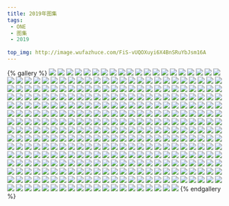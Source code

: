 ```yaml
---
title: 2019年图集
tags:
 - ONE
 - 图集
 - 2019
 
top_img: http://image.wufazhuce.com/FiS-vUQOXuyi6X4BnSRuYbJsm16A
---
```

{% gallery %}
![](http://image.wufazhuce.com/FiS-vUQOXuyi6X4BnSRuYbJsm16A)
![](http://image.wufazhuce.com/FhcDLBFmRM4BWHf6B4ls_Ln8J5o7)
![](http://image.wufazhuce.com/Fu8z2ctjZPrd6TBMtaxRgkBFibT_)
![](http://image.wufazhuce.com/FokvnqEvbX3c-NSWxKwLIMgDG93G)
![](http://image.wufazhuce.com/FjGrktBaWiSsRSmtVPGdxpg1y59H)
![](http://image.wufazhuce.com/FouJSU1WmIGplvBhMuAlOEdfPkhj)
![](http://image.wufazhuce.com/FrUNSZYYkd3bGpZBmx5-fsLV5C1u)
![](http://image.wufazhuce.com/FgIDeYZsup-H3QVnrwhlO3ubveQb)
![](http://image.wufazhuce.com/FnW4HPyoiKOofjviWyBbdKsD3ITs)
![](http://image.wufazhuce.com/Fqg-zg3omlVYEZBUww47vKe-7B9r)
![](http://image.wufazhuce.com/FhvkDi1O_Ar_TPTIlHTiWtf5IDNN)
![](http://image.wufazhuce.com/FgT1Q7s-kS3kJKJWWZ50m8MN-qbT)
![](http://image.wufazhuce.com/Fuc97N81wEiLxQ9SY4IzqvsoBdS_)
![](http://image.wufazhuce.com/Fkeev8UMNcJB_V5jIQ6ReTnjxypL)
![](http://image.wufazhuce.com/Fk884ilQsdxc7UOxiQLSeNP1lhCL)
![](http://image.wufazhuce.com/FgB2_VODnhsZasbmi-NWdAviX1S_)
![](http://image.wufazhuce.com/Fp856XD1fra1ZF-H7soP0kZ2hyvj)
![](http://image.wufazhuce.com/FvFWmiglCYbss97c10HmCmwVD3hR)
![](http://image.wufazhuce.com/FsZd9-yQJ2jFFJkbJecVkMNcqChV)
![](http://image.wufazhuce.com/FgGXMbxar0lIb9xCfRqITfZr86mE)
![](http://image.wufazhuce.com/Fu5BfK9yimn4YUSNadXcTzskqyPx)
![](http://image.wufazhuce.com/FlJFdv41mLSvQXhP4imoZJKQyWBn)
![](http://image.wufazhuce.com/FoC8B8u_FMRtCH5lyg29cWkL-50k)
![](http://image.wufazhuce.com/Fi3MM-z__7pkC4mQTQBCXzMg0hrZ)
![](http://image.wufazhuce.com/FouN0TTldyx26YBIHOLytb3hoJNI)
![](http://image.wufazhuce.com/FuDL-wrY-zCZwYWbK9hoUTK4uITg)
![](http://image.wufazhuce.com/FiytsDuMIy7KzRGZtDeVmqCvf_pq)
![](http://image.wufazhuce.com/FvsH51oMuBKHExES3TB5jghNCCyY)
![](http://image.wufazhuce.com/Foek-9Pwyj844tDCLT304YTrFz9L)
![](http://image.wufazhuce.com/Fh52I-yabCbAZnRiG407eh-V3bZ4)
![](http://image.wufazhuce.com/FkbStRl63jdpNnwIzgW1r0h4mpqF)
![](http://image.wufazhuce.com/Fowi7aFeF2OJbXY14sN3_7P3ScOB)
![](http://image.wufazhuce.com/FjSqWfaywYSpkVdOXPTcZTA-hBOv)
![](http://image.wufazhuce.com/FqZe60SgezN5vVNtWROLFaQZCjPT)
![](http://image.wufazhuce.com/FqjbqTtwtKS86uuOkRAvT3hf8H6n)
![](http://image.wufazhuce.com/FpmFknK0BPWoiH9EzPnS_eGATx37)
![](http://image.wufazhuce.com/FmVzu-kU1zuCy2PcWirvhxNHnnj5)
![](http://image.wufazhuce.com/FrSIiiNlTvO-tsyOWujvN3YPY7eu)
![](http://image.wufazhuce.com/Fi8oq0iBlSW4w7TpTGYqkTVWGYdQ)
![](http://image.wufazhuce.com/Fhf1vMZiJ9G0o7-xSzlDBbGJo-i3)
![](http://image.wufazhuce.com/FjgV02F5B55osSpZrGp-2rtAU_YC)
![](http://image.wufazhuce.com/FhqJryec_hQqmY1RxI6ti3Iabo5j)
![](http://image.wufazhuce.com/Frh0keQAAouQs9euybniOKcFbZz0)
![](http://image.wufazhuce.com/FkD4A5rZ2pETCPVcpVFOcqR3ZGU6)
![](http://image.wufazhuce.com/FgTWLt0dtjwZL6NpAPAGWbsf4M8J)
![](http://image.wufazhuce.com/FlKXpDruyQclyzI-3uPFE3UGqSqK)
![](http://image.wufazhuce.com/FjehK5W-QhT0JxNamwwV7_NGRfkI)
![](http://image.wufazhuce.com/Fk9A06kbYkP0oVUfQ_bPPbnVfBZY)
![](http://image.wufazhuce.com/Fgtz_hc1XR1XSQmB-eono7kFnr4X)
![](http://image.wufazhuce.com/FpsOM33SB3SNIej98Kv0n1FxBFSo)
![](http://image.wufazhuce.com/FrF725cAl7PSxDIO1FLL3Em1KHEt)
![](http://image.wufazhuce.com/Fkz6SfZqsC7DeQo_MB5A3CP6G-lr)
![](http://image.wufazhuce.com/Fg9qAfJtODD5RdxvrGdS32eVvAPQ)
![](http://image.wufazhuce.com/FhkDeyXROAb24GW8-FVuGcG0zKX9)
![](http://image.wufazhuce.com/Fk518PhMTugvJ6DEsKy1lrAI-Ln-)
![](http://image.wufazhuce.com/FhnGUKpCxGwpcRYvzTNdMyFPMXXq)
![](http://image.wufazhuce.com/FrzNwlN_DaFS5PhL0c0-k3eKU186)
![](http://image.wufazhuce.com/Fkv2Es009hOLNNollSHJEJZIKK2W)
![](http://image.wufazhuce.com/Fhtls7PgldVmNGYftTdx8YLEAHKo)
![](http://image.wufazhuce.com/FtXN8qYy8k_PSh473K6LnOTD1wHG)
![](http://image.wufazhuce.com/Fp5NnxmMm_5u9-JcrMv5PhCk8o0j)
![](http://image.wufazhuce.com/Fk-VIRwTxckGsOHG2DAOrNwsZup4)
![](http://image.wufazhuce.com/Frw9AQu4oQWbCGl76kIml7Ohht0G)
![](http://image.wufazhuce.com/FjbPsCK_S9TkeOub2sLxtCHZ7ckS)
![](http://image.wufazhuce.com/FhVGVcGaVBDqQExiaCXfIWsnhkqR)
![](http://image.wufazhuce.com/Fq5RxWAKc1GbXd-TBvUBEGS_lGJW)
![](http://image.wufazhuce.com/Fqh5FHei4Wd9E2I-V40k0iWZTpTC)
![](http://image.wufazhuce.com/Ft4oeZMbSQ39DvxIuD3W2Wf_xGR9)
![](http://image.wufazhuce.com/FjXR9ElTnEEPwKUC9PmTWJ8Zmsgk)
![](http://image.wufazhuce.com/FgtTiR43WMwGPYyWHIN4xD7c3xRt)
![](http://image.wufazhuce.com/FmyV8HWHmzl_-G4g_hQztbd3itOi)
![](http://image.wufazhuce.com/FvlpfmKfrE-4JuE7wXtRjldKWFEX)
![](http://image.wufazhuce.com/FqmfdnwU-VdOYa5ne3EicZBF1B22)
![](http://image.wufazhuce.com/FoigHVFycKPZzSL998NuqYh5HEyS)
![](http://image.wufazhuce.com/FordKXIwo_85nVFcvOn3TC8oZXXH)
![](http://image.wufazhuce.com/Fh6OPXSPKKbNpN2ynS5Dwajvj863)
![](http://image.wufazhuce.com/FimqjasZTyh61d7fv38s2WIEg4C3)
![](http://image.wufazhuce.com/FmD7ikmfvGysRZ-P66hxqdbL3B7B)
![](http://image.wufazhuce.com/FuR1aijLdZMXfDTjVHNHQFKXnXoV)
![](http://image.wufazhuce.com/FqoTAnLO14jdt9obZ33-Uehp3FrR)
![](http://image.wufazhuce.com/FvApNt8i9-HsFnQVuLLKC2pod6PD)
![](http://image.wufazhuce.com/FlLlpA6GBJ20Rr8NTllgHHdgWnfz)
![](http://image.wufazhuce.com/FnM_gJmxQdZJ3rtZO0DlPS3rUYlS)
![](http://image.wufazhuce.com/FsNJB3ofFJRj-hsryKAX7Me5L-F0)
![](http://image.wufazhuce.com/FuvZooY9ju4EBqPEzS0q7SCq0JPt)
![](http://image.wufazhuce.com/FhwKkQOP7QdEm5QH4ZV-hD4jqYJ4)
![](http://image.wufazhuce.com/FjqEsRrBeFfJpcfWkNKXtEj8AmoM)
![](http://image.wufazhuce.com/FlUhzlhUWeBR8BTBk42dBv-Swzcb)
![](http://image.wufazhuce.com/FtJg-pfdipsDlqJcykntTwRlqs2M)
![](http://image.wufazhuce.com/Fl2MeNDaRJgcs2wFw4sm6pBfBaNv)
![](http://image.wufazhuce.com/FrRUg-_LBfOEA7w2TQDYVLtMnyGZ)
![](http://image.wufazhuce.com/Fl3_ZN-AkgC0rYZFEx4d8Ro7k2RC)
![](http://image.wufazhuce.com/Fj90kpM-XL6BDwADSCkVQnY0C-NC)
![](http://image.wufazhuce.com/FuJ8prKgvTpvPY6hMbU5uWsMHn8J)
![](http://image.wufazhuce.com/Fq48c6cVYJlE4SI355jPV8KeNALh)
![](http://image.wufazhuce.com/FurXWV5jPRobZDth7HLjgRdOhzGb)
![](http://image.wufazhuce.com/FvJLIcCHL9GK9j94HZc4w5X87_Vc)
![](http://image.wufazhuce.com/FqXXz215i3gp8dnpl-xqQfTeHkW_)
![](http://image.wufazhuce.com/Fl6LNBNzGUDn6FkxgVqTygDGJfMd)
![](http://image.wufazhuce.com/FpwHOQepgXwdHDrhjxnGh_hCJmPh)
![](http://image.wufazhuce.com/Fu-aDck83tjKyL3VOIWR3Q6KizmQ)
![](http://image.wufazhuce.com/Fvg9CGOfLkHlgXnunOTL4b5VFqfr)
![](http://image.wufazhuce.com/FnjwYAICuMXidr3bPDvAEt6SQzks)
![](http://image.wufazhuce.com/Fq7MnQKpNKSW1zuJZ3NFwb2rG3_t)
![](http://image.wufazhuce.com/FsppuFXV8g8xjGtxrnAQK2PSKOMt)
![](http://image.wufazhuce.com/FhnAaNoIADD0GdNOKhrOcx0zVRfF)
![](http://image.wufazhuce.com/FrTCDPZeV9h_pimCunl53uLKfsPc)
![](http://image.wufazhuce.com/FkGAhX1Eha_F220n6UBs7CywibWk)
![](http://image.wufazhuce.com/Fr4pQ8J7VOtHovi3WokbRXKO2SdZ)
![](http://image.wufazhuce.com/FgfU9MX8anccDgD2ygUfSgSEoP1O)
![](http://image.wufazhuce.com/FoBPOhtM4fnZfdFlfpm9DGI9Wy_H)
![](http://image.wufazhuce.com/FtT-BM7Dx4S7z0US-R7afZH97wNq)
![](http://image.wufazhuce.com/FmRCH9FuWLY7GwDzr-1ct4zBfvVr)
![](http://image.wufazhuce.com/Fv-vBADMmQ1aJ5o3OOZ7r1Pf80fC)
![](http://image.wufazhuce.com/FjHwyJfS5TkUu05cKQSKAaRESxTJ)
![](http://image.wufazhuce.com/FkD-eXR86y3BEr1GzD4lKTUJN0y4)
![](http://image.wufazhuce.com/Fr2Fz8uFk_v9yE3aJRkouNaGgk1Y)
![](http://image.wufazhuce.com/FhlqOmGFxCVM6gMHrKIK4vswcEJ2)
![](http://image.wufazhuce.com/Ftysoa87DRo7bDQJ5sYXQqqhvpm9)
![](http://image.wufazhuce.com/Fve8yq6pQ92HeDRANzqGEmFofG0v)
![](http://image.wufazhuce.com/FmUM1zueJqFcYGE6Ddm7kHJYTtra)
![](http://image.wufazhuce.com/FiZQAehJYmoY4A9ekDTPG17yI6zK)
![](http://image.wufazhuce.com/Fo73PeXzQM8V4mKTFI_GMqubGM3N)
![](http://image.wufazhuce.com/FqTx2ONLMAW5ob7n2Y5Qq67b80rW)
![](http://image.wufazhuce.com/Fri24Znzymu84n6uJSv3IqjiPosq)
![](http://image.wufazhuce.com/Fj32flE0krQRj2xBpRTw8JHFyg2O)
![](http://image.wufazhuce.com/FmzE2ZuYExnewAWZc_52FoAst4g0)
![](http://image.wufazhuce.com/FnqVwfSvG8kIa-xT_Q-_mEqHhVsV)
![](http://image.wufazhuce.com/FlgPIua1j4-NwxZ_Yqfz0yiUr2rX)
![](http://image.wufazhuce.com/Fj1WVXeTpIkujv6Qs4DvG2PVOQyo)
![](http://image.wufazhuce.com/FiuNI4y--xwM2DGhJFArH7ajxwCe)
![](http://image.wufazhuce.com/FgN81kjd4wYcBFWcpsvjdmnNRKKr)
![](http://image.wufazhuce.com/Fuc_q53I6wBxqZrHHTSDTDkBLwHB)
![](http://image.wufazhuce.com/FsBcSWQEuC6j_QmadAzoXSZzx6zH)
![](http://image.wufazhuce.com/Fgup9mcHrK0MXpGpdP9X-gNugTtG)
![](http://image.wufazhuce.com/Fv7qVsZ7xQ_spWgaMT4oCsBwWC3A)
![](http://image.wufazhuce.com/FobG0-eXUBeF_TtQMLlDZmoF4MEP)
![](http://image.wufazhuce.com/FoRlKOVqzx0nLTlGV29sdOLhFDdA)
![](http://image.wufazhuce.com/Fncle4pEh9BKUxSjpVGQ0yNlBWAD)
![](http://image.wufazhuce.com/FgrvpW3Pu9fzILezSkKEiGkgSCcY)
![](http://image.wufazhuce.com/FqiINwqd2Rch5oQfMzeI7jVWAUGd)
![](http://image.wufazhuce.com/FldvfW2kg7ubV73TZOIKPsRaRfeN)
![](http://image.wufazhuce.com/Fvi7ytNAF5iME2FtdZ_A9FhQWmGo)
![](http://image.wufazhuce.com/FhQADSdhO4U9qtk4cOb3z8yUafN-)
![](http://image.wufazhuce.com/FrSKk_7sNCYYAWiBQ9eCLoXVYNhw)
![](http://image.wufazhuce.com/Fjflzycq9MpEMOd-ROiNHDNz2hQy)
![](http://image.wufazhuce.com/FmFtGt7h8Y_9fR3Xm5YAXVr0Zpx8)
![](http://image.wufazhuce.com/Fp7Fd_AdKvDJGILrOMOIXVCP5DcF)
![](http://image.wufazhuce.com/Fh4nXFWsYtgVmGGA_fp8drBbe5el)
![](http://image.wufazhuce.com/FmEbws6rbna6pjLwM4oPeXays532)
![](http://image.wufazhuce.com/Fiszd4UUxhd6546hV5OdGZ2bqX1i)
![](http://image.wufazhuce.com/FuzvT3zA2vvdoc3-ySUUizlH9bdL)
![](http://image.wufazhuce.com/FoyeDjVlzK4FcE1hOAP6z2vH1WWx)
![](http://image.wufazhuce.com/Fulm5Py0Fo-wBXqXO78vOk8ForHX)
![](http://image.wufazhuce.com/Foc1qdR2iFe_W94Dy82eHZG3eiSh)
![](http://image.wufazhuce.com/FnLWmoqan0WYtlauVbvPCBCYnidC)
![](http://image.wufazhuce.com/Flh6ci5MAWRkPI7RIfD8RBYefPh4)
![](http://image.wufazhuce.com/FomGT9TqD22AaQGy0uQm7hceV2Sw)
![](http://image.wufazhuce.com/FqFwSWkPW_ROeBygKUDYkAoXS1cC)
![](http://image.wufazhuce.com/FjcaGYDiXHV8DUa0lK8093XYxOrk)
![](http://image.wufazhuce.com/Fq3B7b0MlA5NzoNlBL2xlmUmcAF6)
![](http://image.wufazhuce.com/FnwlnbfNbB2x8PjCnFtKjsjC5P8q)
![](http://image.wufazhuce.com/FhrucPhqJEhmmrowLaAFvzil_F7C)
![](http://image.wufazhuce.com/Fu40yO-yK9fc1Dl2yUxHRtpC5rMh)
![](http://image.wufazhuce.com/Fl-U5jxHqepWqhst7rNPS_Nu6jhh)
![](http://image.wufazhuce.com/Fph0yN4r-LjuDzEumpuEpPbSmkHI)
![](http://image.wufazhuce.com/Fs7JJaPxG1XNFD8MzaPSZmRqGZIK)
![](http://image.wufazhuce.com/FqsFkrBWnjaIfry_WAJ81QUgnDRW)
![](http://image.wufazhuce.com/FjO4wHzqvue579kwd5qWR5SdDLBp)
![](http://image.wufazhuce.com/FiG4cfbBQzdURcshYFkjUjypnBEe)
![](http://image.wufazhuce.com/FsiTOYUS3ljv8VXvLDulwps0K8Vp)
![](http://image.wufazhuce.com/FrXlePhZMvSr28zm5Pnz3Bvjnux2)
![](http://image.wufazhuce.com/FhEEUHSScv6fZC4NQExs0kT25QAu)
![](http://image.wufazhuce.com/Fv3WwmspPxjgcf1D_d59QZ8NomS_)
![](http://image.wufazhuce.com/Fp4C87RNFrT9i9UzTYjCs-OrmJBu)
![](http://image.wufazhuce.com/FlUgT0jeM_5iPcgS_TiWsOMdW2cx)
![](http://image.wufazhuce.com/FqrVrf19XESfLyd8WGzpAz-no5dW)
![](http://image.wufazhuce.com/FgamsU0qKbOsiIk9PCGM6AUq3_KM)
![](http://image.wufazhuce.com/FlCtJqk9vH_cxta-pCKPIae4n2E6)
![](http://image.wufazhuce.com/FmWvq1T_hfKFgP0kvqUKHXaA67m0)
![](http://image.wufazhuce.com/FjPIdAgzW5IozGeB_h8DAWiN2II5)
![](http://image.wufazhuce.com/FjVCGjmyuohbhgs79CJ0TaVU9wws)
![](http://image.wufazhuce.com/Fj6ivTjDD7QOcFYDDjnj0gDLSQlS)
![](http://image.wufazhuce.com/FhDzsNg-Xnec4aDJwZn7-E6QtyCH)
![](http://image.wufazhuce.com/FkU4Qtz7U8Q6aKbfEQJrycAHzfn4)
![](http://image.wufazhuce.com/FsdkqLyEGdm1vah9lsOdOoaGhmHG)
![](http://image.wufazhuce.com/FmQwCxXgAQapFejm8mLDYHXWiSbn)
![](http://image.wufazhuce.com/FjJkqkFyzS7LC3t9JOKnjrbEzTKI)
![](http://image.wufazhuce.com/Flu8GFwiLkaGBaTw7bFDZ36j1E_I)
![](http://image.wufazhuce.com/Fl8mzeGSFHuZvrw-Ns4JmmeQ1YgU)
![](http://image.wufazhuce.com/FnPBvjKlFi0Z0Ly52x6Wj1pWXtxS)
![](http://image.wufazhuce.com/FqZ3EPz9KtIlUPtjjzmIs5XiVPFF)
![](http://image.wufazhuce.com/FqpvCenKr53OgyRBJ6nPjDnpHMbV)
![](http://image.wufazhuce.com/Fq_nBVTrqi-0zF6C2DOZnj9porXn)
![](http://image.wufazhuce.com/FnPW0b0IW_YL9PJBYjtXOQUT8HY1)
![](http://image.wufazhuce.com/FrVKiXnJH6IVdCfttfXZnV1a7GOX)
![](http://image.wufazhuce.com/FgpkY0zEdz5n62Z9LEJ1XJaNdqBb)
![](http://image.wufazhuce.com/FnTniJEvmxyTWD08faqTgSXCc9gh)
![](http://image.wufazhuce.com/FmUUYD7MFEd4ycOAU650E3h4TF0b)
![](http://image.wufazhuce.com/Fths-cjjHBIDi5XS_PG1w6XWZrt_)
![](http://image.wufazhuce.com/Fns-SeVVdvQpQG3nwFSgvdJz9mrA)
![](http://image.wufazhuce.com/FnZK60wcdCz5P7_JPOu9DkjrxaTK)
![](http://image.wufazhuce.com/Fk10ZLzZ7Eecd9WD-iTpn6W6Il4Q)
![](http://image.wufazhuce.com/FokgsNT-pJZYC9H5UFFF7vr_I-Xu)
![](http://image.wufazhuce.com/FscllEpo-EK61GQi2DL6LGaOyDBj)
![](http://image.wufazhuce.com/FmwbxzwvtR0uE8yHwplZ-2E67cMa)
![](http://image.wufazhuce.com/Fumwpx9h0LgW2bfVBb6jSFT_-BwQ)
![](http://image.wufazhuce.com/FlrOZxJIMXofvRRVYWkOj54sl4xa)
![](http://image.wufazhuce.com/FqK3ynGfBfokKU86905kgsuU1Inu)
![](http://image.wufazhuce.com/Ft4KXxQY7zwywY8Yr0XEVa1B8WM4)
![](http://image.wufazhuce.com/FmQTlJu3UbVm9CKRjaQjVoRJ3Qam)
![](http://image.wufazhuce.com/FpvkQqKAIKp587zqpJC7q5LAfgTB)
![](http://image.wufazhuce.com/FpNafUqu3OI2fF0Tb2_22ZE9IlE2)
![](http://image.wufazhuce.com/FnnXLY5DNbAvsj4-Ol4cVmKZ-qHh)
![](http://image.wufazhuce.com/Fq8Z86LA3nUFCxwK-rmUSrCRxBeC)
![](http://image.wufazhuce.com/FmCy_yjXQEYe-Jv0J132h7ziOcsC)
![](http://image.wufazhuce.com/FhwZuUOmkz2iqYdnXCL3X_saxZ1l)
![](http://image.wufazhuce.com/Fo7qKJmvZIzSc5-T7fsJMcJKVbBp)
![](http://image.wufazhuce.com/Ft_8tfi9qlSbDfKaZLQSa0w03KQZ)
![](http://image.wufazhuce.com/FhfJ2hVrs_SDhaSCgttczLrP3QPJ)
![](http://image.wufazhuce.com/Ft1ZSDCVQVmv_wRgWrZsii9zOGwd)
![](http://image.wufazhuce.com/FuZdQPkVrjTHBVrABNVN3SITeuF6)
![](http://image.wufazhuce.com/FtrSsx4XrnGtHNJNOS9nH1ncZ6U8)
![](http://image.wufazhuce.com/FqOkLFFJ2fxrS3NPQcNqyhjlj_7H)
![](http://image.wufazhuce.com/Fm9rcJJzDNZXpEyACJdCJgVm1i62)
![](http://image.wufazhuce.com/Fv3XA9-LA3jU04kT4jeatl77gk8b)
![](http://image.wufazhuce.com/FruPKzpfLPd23sRF5XtLv8oStUIm)
![](http://image.wufazhuce.com/FmNkNdQGl5noSOg8WeHtoNDWUkO1)
![](http://image.wufazhuce.com/FhjeQAm9ijAF0cCEv5QzzpKGGD3S)
![](http://image.wufazhuce.com/Fq6kaSW44DPAgVZgQmVcjDLtOkLd)
![](http://image.wufazhuce.com/FmDRhuIK_mfJ9xs5iq8g-gfAA0nd)
![](http://image.wufazhuce.com/FjlN3qEQngUwdr7163SLykuwpaYo)
![](http://image.wufazhuce.com/FkdLGbFbOvp2X-MntH0MdFA2gM01)
![](http://image.wufazhuce.com/FlogLFLcYDTRl3vd4ZCye4hN7qHl)
![](http://image.wufazhuce.com/FhEpddxCe5niwAElruGuCvd9Qj0e)
![](http://image.wufazhuce.com/Fj9k1QTtlQjys8vuSevCuBS0P5rQ)
![](http://image.wufazhuce.com/FmIMiZkb91qepjnqAKyekOe_ZXOi)
![](http://image.wufazhuce.com/FlWT_0Xt_iclbni7kIPU-jcfLpCX)
![](http://image.wufazhuce.com/FjQuIDhYU0j7CE2HlpytTMPcVL9g)
![](http://image.wufazhuce.com/Fib9ObGJKAmn3jUic18R2k8vYX1M)
![](http://image.wufazhuce.com/FpBbJ_4TXn0Ul5AJ47dL8CyS9gaD)
![](http://image.wufazhuce.com/FsDxKPBWoy3AuVw0V3fElOr7EATc)
![](http://image.wufazhuce.com/FoZCPt6CHX1dMWKlKYujvl-hdBE5)
![](http://image.wufazhuce.com/Fs2_hximxbU9AQqiTd8stuP0Vuww)
![](http://image.wufazhuce.com/FpdT3EbDT6yLOzDO1km1ypELEX4c)
![](http://image.wufazhuce.com/FoJr_zpaaBZ1bIMxmAECIzmrvRgD)
![](http://image.wufazhuce.com/Fmhsmtol_q3mZ6ppRceJ8_a_pz4r)
![](http://image.wufazhuce.com/FgO2aTliICu0DK43qP3gKZx0Cu-t)
![](http://image.wufazhuce.com/FhoGB6QM-rEAuXtalk8p7riBElfM)
![](http://image.wufazhuce.com/FgonpyXu8RRf8-BYE_cqtn_E2FMZ)
![](http://image.wufazhuce.com/FodK8hfonXwwxuLb7Oe5qIw-05r6)
![](http://image.wufazhuce.com/FofMoTTcw3WvyfTiKVZ2uYwdw2f5)
![](http://image.wufazhuce.com/FldwwN1PI0FNKNSea0dxEkCkptuo)
![](http://image.wufazhuce.com/FisBmcMPt4AZK5KH24eImliFCib7)
![](http://image.wufazhuce.com/FlbMG0FaPSi3ETXdhJ-SZvx8EchO)
![](http://image.wufazhuce.com/Fssp9lxotQH1tK8mni0gTUdgfIGg)
![](http://image.wufazhuce.com/FqavKe-i33UZ8rHh-96Vtma6lbjN)
![](http://image.wufazhuce.com/Fj2r2vNCdOwnVzcUTTdEJinimQ10)
![](http://image.wufazhuce.com/Fou90nx-ASp65n0Wm1Apx8O0k7rL)
![](http://image.wufazhuce.com/FtDHQ-ijPWAvvNg90wP74UXidanU)
![](http://image.wufazhuce.com/FkQBh3QA3N3QY36sDlrR8xSQYehr)
![](http://image.wufazhuce.com/Fr5RIe3Urg9XHhE2VaRtJcoLkWRn)
![](http://image.wufazhuce.com/FoOjDu9idRN61wTw1vdPGEn3sRVl)
![](http://image.wufazhuce.com/FrQK-Ilr7kHzausmddaAmTP_7rWe)
![](http://image.wufazhuce.com/Fo7rjGa8IAbFIh7cx20txwMVEiyT)
![](http://image.wufazhuce.com/FlTkrF8YfSLbNQRQJ-A24sF0uTwX)
![](http://image.wufazhuce.com/FuYa2pPiYTCdlHn1Zkao4rmD4Oz5)
![](http://image.wufazhuce.com/FgDWNTFTVe1vu9waajL7krzNsywb)
![](http://image.wufazhuce.com/FuhTU_VG0WfLI9CJIqPRkV3wyC4A)
![](http://image.wufazhuce.com/Fs0f30LOk-2p69di8zjdG5YH_8dc)
![](http://image.wufazhuce.com/FslpULfe3-Of0w2e_igmOMvHS8sA)
![](http://image.wufazhuce.com/FqOWy_yCMK1PGdYioZW8bN52UO96)
![](http://image.wufazhuce.com/FpcTuZwpCIYTeIVQ8jKntwrpPoNt)
![](http://image.wufazhuce.com/FroW0ERryf1BKf6LUxaFQ-fERszG)
![](http://image.wufazhuce.com/FuCKOyrcERdl49Hpwnwlg1RuWmVY)
![](http://image.wufazhuce.com/FlRHaJWrfiJn5g22H2MfLerZbY01)
![](http://image.wufazhuce.com/FvjeKoiahHnJxYrs-OQTOpL1f-ky)
![](http://image.wufazhuce.com/Fq4SdIEpVO53i6W60ytTka9Ck1NZ)
![](http://image.wufazhuce.com/FgyWFRySJjZvtLkKEP3WM3qQEVwV)
![](http://image.wufazhuce.com/Fm0pg9GJrErrB--qZt34imvzfvuT)
![](http://image.wufazhuce.com/FpLcPUTXepGsigSsLuXtCcxgZgDD)
![](http://image.wufazhuce.com/FsU9KAEccAqfDas-xZfwzzxwAjh9)
![](http://image.wufazhuce.com/FuqDjxbYrdJZd8xK-I5yJHsCD7e4)
![](http://image.wufazhuce.com/FiCaR8a4UAyQdTBjBpLHsNzeCGGn)
![](http://image.wufazhuce.com/FjqakKt_X9SluBWnMmJSqAGSkn7Q)
![](http://image.wufazhuce.com/FnLYQuEGRqyIm3bAXTNgH17rMFTx)
![](http://image.wufazhuce.com/FjpIU8QyUbZZ-wULCn9En7YQtnX0)
![](http://image.wufazhuce.com/FlEVoAgTHnW1YK_XPWrBnKeE52Eh)
![](http://image.wufazhuce.com/Ft0M_3VNTMQJwNe63i-bUn45TwFB)
![](http://image.wufazhuce.com/Fqb-5vQP7-AngLt7D8YEppFUqkdv)
![](http://image.wufazhuce.com/FlgkkZp7vPo2wvouVZ1b8rHzN4h9)
![](http://image.wufazhuce.com/FqHAvp3bbQlfakEovIcjjO0nOeeh)
![](http://image.wufazhuce.com/FpJWAvit-0nspNhrVMOick9jPV7o)
![](http://image.wufazhuce.com/FhACc4YBWRGpOGfiIUrpPz4BmcVB)
![](http://image.wufazhuce.com/FkpA68pNBz6wgguoBzlXvP6Fx7qn)
![](http://image.wufazhuce.com/Fpaw64ymy8dqhFlEUOhVd3SHFcmO)
![](http://image.wufazhuce.com/FsqnxwefbsPdmHt2NGnUJK8f4l5j)
![](http://image.wufazhuce.com/FkNFCXwMly1KFegumB6Wkx_642wH)
![](http://image.wufazhuce.com/FsT8f0U1LqlUtdljfKRR8SOMzGH3)
![](http://image.wufazhuce.com/FrLh24BDmgD87iW8rQq02dOYEJVb)
![](http://image.wufazhuce.com/Fj7zpzj6kuRpJtElqwUkExkDqKUq)
![](http://image.wufazhuce.com/FvUWnb7Rq8Lk45XcEnffiK4_6NRb)
![](http://image.wufazhuce.com/Fg_0wVcmZKlR7lF6qickNf0Sp8ju)
![](http://image.wufazhuce.com/Fg5TR-x6bZSSG2QL4lEUuzfT0-V8)
![](http://image.wufazhuce.com/FrBuuL1ACR8Lq64VzXyY96BdqIB2)
![](http://image.wufazhuce.com/Fh0XS7aucYI1BxpNDyJ6QBV9BQS-)
![](http://image.wufazhuce.com/FsurJHjIg2h50n89b6zFoQHZnnif)
![](http://image.wufazhuce.com/FpFDhoncvc8oGYFJQZ3vzV6KN3Z1)
![](http://image.wufazhuce.com/FhAafizu8qsqLig2rUTUP8-IPoVW)
![](http://image.wufazhuce.com/FgoDOCp4nJWkTV1zpfekriniA5XL)
![](http://image.wufazhuce.com/Fm3VsdAoAwyP7X33cRhFrm7mGwXI)
![](http://image.wufazhuce.com/FkH-FCnJVtf_GJIt3AxiqBbnW_RK)
![](http://image.wufazhuce.com/FsTQ88Ay5uDXXta42q0Yy10wFYcm)
![](http://image.wufazhuce.com/Fl3fpMp8xXjOC-ja7aChm9miPb8D)
![](http://image.wufazhuce.com/Fuudh9yatxxF-gAAeh_oNZ5QxOI9)
![](http://image.wufazhuce.com/FirXbVUTqFzcK2hwg4pOwyjA3nxI)
![](http://image.wufazhuce.com/Ft0JwaVQt4qp1mwWB25BX4S419eE)
![](http://image.wufazhuce.com/FvwL8Xr-aaHnb4qRR1hD5lw5GZJp)
![](http://image.wufazhuce.com/Fv9uu0bvyATT7Lwe2pzNkLv7tYCF)
![](http://image.wufazhuce.com/FkF-JFEBXmZbDJeBrni24sE3KKgY)
![](http://image.wufazhuce.com/FhjBcHHdw-A3jBRD2Semd74RnNat)
![](http://image.wufazhuce.com/FgRQrnasjh8Ldn-xL2R3TSI8RXtu)
![](http://image.wufazhuce.com/FsrM3u8_W98uswix-1CpxuPoaXAc)
![](http://image.wufazhuce.com/FvSQAJweabUITvM2OtXbl0CtxQ45)
![](http://image.wufazhuce.com/Fhq4Vz0xGX-fiWdeG_oVp4Bx-8wv)
![](http://image.wufazhuce.com/FnbOj58_ftoLkMbLENvAIhGPbNP8)
![](http://image.wufazhuce.com/Fo-a2NkTjqxXMl9rTCiCnksDSPmT)
![](http://image.wufazhuce.com/FstfaMHlMAPveFY61V-gQxC2uOJO)
![](http://image.wufazhuce.com/FkwFprmYQZDtCjTMEKtr0xHPvfey)
![](http://image.wufazhuce.com/FtcXGaWDxHmfnmJMF9QwH2eXvtY1)
![](http://image.wufazhuce.com/FnU2UzB1pGczKzomitow5sDzAAmW)
![](http://image.wufazhuce.com/FmBRN6EJHqsjNWfg9MhCYyTkWf3H)
![](http://image.wufazhuce.com/FjDk_Mf2BcZb247VJ24djx-CKa_y)
![](http://image.wufazhuce.com/FrbuvUYOjNthxGzgyy0jfOokJli2)
![](http://image.wufazhuce.com/FosuaY-Q_z7RUwTe-BGIn7YcRrTD)
![](http://image.wufazhuce.com/FrhJHkl5AgvOM9HYeqev6XjKAtF8)
![](http://image.wufazhuce.com/FqqO2WWOhZgxgFbhFLVwknXgMLOz)
![](http://image.wufazhuce.com/FmzrGIpGakUqgwJyFavSbV3KP-d8)
![](http://image.wufazhuce.com/FmNHb__KsXBtaux0326IMwoFkMX9)
![](http://image.wufazhuce.com/Fm87VsiEwOsEiq784UDyDYhSQQS9)
![](http://image.wufazhuce.com/FvemF85VkuIMxQYuJdPw2QZphfDK)
![](http://image.wufazhuce.com/Fs3QYG5-yas86Po115k7iPe36x72)
![](http://image.wufazhuce.com/FuDNWaqTzqvW9suOALden2rN6bvn)
![](http://image.wufazhuce.com/Fq9wXJhty3nIQE8z9ferUH3pWBbE)
![](http://image.wufazhuce.com/Fs00qzydPS-oWCEFR5j1UE5WR_8U)
![](http://image.wufazhuce.com/Ft6fPXxiRgk6q1tpooZdDbtDXfPq)
![](http://image.wufazhuce.com/FrtMdI-i1UKHQhGXDZl8aizL9PE2)
![](http://image.wufazhuce.com/Fq-LHlxgGqUOt_4QDbMUWKRjy0f0)
![](http://image.wufazhuce.com/FtINCd4Tb5Sl9NDAXu7gVSNJcoGo)
![](http://image.wufazhuce.com/FkBFQDZYZTYzMc8_1DnjUkkTbezq)
![](http://image.wufazhuce.com/FnOmEjC7wb-hOXmzyj_6m9w8ukMf)
![](http://image.wufazhuce.com/Fn1CCHmzkikNbg9jlxEnizfR87bY)
![](http://image.wufazhuce.com/FkfPZxbajsvcUM7qDmr-sq_yrrH5)
![](http://image.wufazhuce.com/Fv1om6l3s1q3BvDjfS67CeA2u9vI)
![](http://image.wufazhuce.com/Fm_5KjzdLKBFGOcyjibP8e7kVZNW)
![](http://image.wufazhuce.com/FvGIt3lD0CMFsqN99Lfwkb69QOal)
![](http://image.wufazhuce.com/Fvb6N68TrRNN1rjKaDwrTz0B9YJM)
![](http://image.wufazhuce.com/Fmil5Nx7VA6WTwNd7V50cvXRbK3Q)
![](http://image.wufazhuce.com/Fu_rKQTGZd7vqvowIMQM76JCkP_C)
![](http://image.wufazhuce.com/Fte1fsxBkgdPl851ezvdj1fvnvER)
![](http://image.wufazhuce.com/Fi_fOeM_DMB3PuhvWIGBf-n7yhIg)
![](http://image.wufazhuce.com/FppGro2JaKyy8UcrPlROPN16DjIp)
![](http://image.wufazhuce.com/Fsj4wsU-KdX6rWi7_e5lkT3D6DXG)
![](http://image.wufazhuce.com/Fst5PB3KTT77Urx2qCX5dF7v4baC)
![](http://image.wufazhuce.com/FiUAuylbs3KlPY9hpfvRoYj4I-RK)
{% endgallery %}